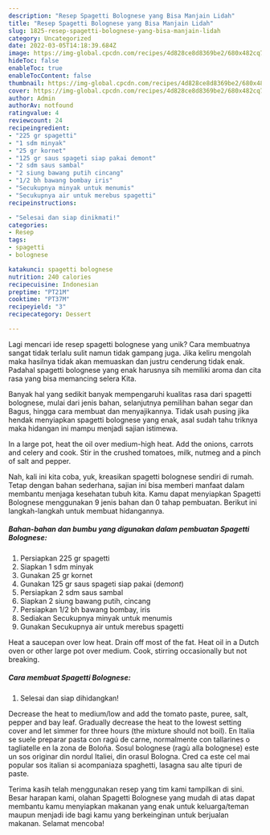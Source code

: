 ```yaml
---
description: "Resep Spagetti Bolognese yang Bisa Manjain Lidah"
title: "Resep Spagetti Bolognese yang Bisa Manjain Lidah"
slug: 1825-resep-spagetti-bolognese-yang-bisa-manjain-lidah
category: Uncategorized
date: 2022-03-05T14:18:39.684Z
image: https://img-global.cpcdn.com/recipes/4d828ce8d8369be2/680x482cq70/spagetti-bolognese-foto-resep-utama.jpg
hideToc: false
enableToc: true
enableTocContent: false
thumbnail: https://img-global.cpcdn.com/recipes/4d828ce8d8369be2/680x482cq70/spagetti-bolognese-foto-resep-utama.jpg
cover: https://img-global.cpcdn.com/recipes/4d828ce8d8369be2/680x482cq70/spagetti-bolognese-foto-resep-utama.jpg
author: Admin
authorAv: notfound
ratingvalue: 4
reviewcount: 24
recipeingredient:
- "225 gr spagetti"
- "1 sdm minyak"
- "25 gr kornet"
- "125 gr saus spageti siap pakai demont"
- "2 sdm saus sambal"
- "2 siung bawang putih cincang"
- "1/2 bh bawang bombay iris"
- "Secukupnya minyak untuk menumis"
- "Secukupnya air untuk merebus spagetti"
recipeinstructions:

- "Selesai dan siap dinikmati!"
categories:
- Resep
tags:
- spagetti
- bolognese

katakunci: spagetti bolognese 
nutrition: 240 calories
recipecuisine: Indonesian
preptime: "PT21M"
cooktime: "PT37M"
recipeyield: "3"
recipecategory: Dessert

---
```





Lagi mencari ide resep spagetti bolognese yang unik? Cara membuatnya sangat tidak terlalu sulit namun tidak gampang juga. Jika keliru mengolah maka hasilnya tidak akan memuaskan dan justru cenderung tidak enak. Padahal spagetti bolognese yang enak harusnya sih memiliki aroma dan cita rasa yang bisa memancing selera Kita.





Banyak hal yang sedikit banyak mempengaruhi kualitas rasa dari spagetti bolognese, mulai dari jenis bahan, selanjutnya pemilihan bahan segar dan Bagus, hingga cara membuat dan menyajikannya. Tidak usah pusing jika hendak menyiapkan spagetti bolognese yang enak,      asal sudah tahu triknya maka hidangan ini mampu menjadi sajian istimewa.














In a large pot, heat the oil over medium-high heat. Add the onions, carrots and celery and cook. Stir in the crushed tomatoes, milk, nutmeg and a pinch of salt and pepper.






Nah, kali ini kita coba, yuk, kreasikan spagetti bolognese sendiri di rumah. Tetap dengan bahan sederhana, sajian ini bisa memberi manfaat dalam membantu menjaga kesehatan tubuh kita. Kamu dapat menyiapkan Spagetti Bolognese menggunakan 9 jenis bahan dan 0 tahap pembuatan. Berikut ini langkah-langkah untuk membuat hidangannya.

<!--inarticleads1-->

##### Bahan-bahan dan bumbu yang digunakan dalam pembuatan Spagetti Bolognese:

1. Persiapkan 225 gr spagetti
1. Siapkan 1 sdm minyak
1. Gunakan 25 gr kornet
1. Gunakan 125 gr saus spageti siap pakai (de*mont*)
1. Persiapkan 2 sdm saus sambal
1. Siapkan 2 siung bawang putih, cincang
1. Persiapkan 1/2 bh bawang bombay, iris
1. Sediakan Secukupnya minyak untuk menumis
1. Gunakan Secukupnya air untuk merebus spagetti


Heat a saucepan over low heat. Drain off most of the fat. Heat oil in a Dutch oven or other large pot over medium. Cook, stirring occasionally but not breaking. 

<!--inarticleads2-->

##### Cara membuat Spagetti Bolognese:


1. Selesai dan siap dihidangkan!

Decrease the heat to medium/low and add the tomato paste, puree, salt, pepper and bay leaf. Gradually decrease the heat to the lowest setting cover and let simmer for three hours (the mixture should not boil). En Italia se suele preparar pasta con ragú de carne, normalmente con tallarines o tagliatelle en la zona de Boloña. Sosul bolognese (ragù alla bolognese) este un sos originar din nordul Italiei, din orasul Bologna. Cred ca este cel mai popular sos italian si acompaniaza spaghetti, lasagna sau alte tipuri de paste. 

Terima kasih telah menggunakan resep yang tim kami tampilkan di sini. Besar harapan kami, olahan Spagetti Bolognese yang mudah di atas dapat membantu kamu menyiapkan makanan yang enak untuk keluarga/teman maupun menjadi ide bagi kamu yang berkeinginan untuk berjualan makanan. Selamat mencoba!
